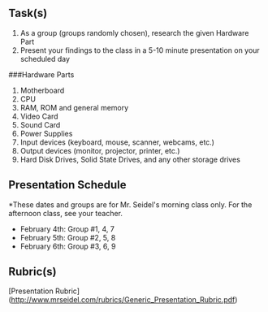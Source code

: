 Task(s)
-------
1. As a group (groups randomly chosen), research the given Hardware Part
2. Present your findings to the class in a 5-10 minute presentation on your scheduled day

###Hardware Parts
1. Motherboard 
2. CPU
3. RAM, ROM and general memory 
4. Video Card
5. Sound Card 
6. Power Supplies 
7. Input devices (keyboard, mouse, scanner, webcams, etc.) 
8. Output devices (monitor, projector, printer, etc.) 
9. Hard Disk Drives, Solid State Drives, and any other storage drives 

Presentation Schedule
------------------
*These dates and groups are for Mr. Seidel's morning class only.  For the afternoon class, see your teacher.

- February 4th: Group #1, 4, 7
- February 5th: Group #2, 5, 8
- February 6th: Group #3, 6, 9

Rubric(s)
---------
[Presentation Rubric] (http://www.mrseidel.com/rubrics/Generic_Presentation_Rubric.pdf)
